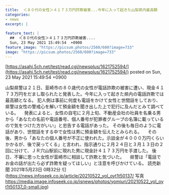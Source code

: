 ```yaml
---
title:  ＜８０代の女性＞４１７３万円詐欺被害...今年に入って起きた山梨県内最高額  
categories:
- news
excerpt: |
  
feature_text: |
  ##  ＜８０代の女性＞４１７３万円詐欺被害....
  Sun, 23 May 2021 15:49:54  +0900
feature_image: "https://picsum.photos/2560/600?image=733"
image: "https://picsum.photos/2560/600?image=733"
---
```


[https://asahi.5ch.net/test/read.cgi/newsplus/1621752594/](https://asahi.5ch.net/test/read.cgi/newsplus/1621752594/)
posted on Sun, 23 May 2021 15:49:54  +0900

<!--more-->

山梨県警は２１日、韮崎市の８０歳代の女性が電話詐欺の被害に遭い、現金４１７３万円をだまし取られたと発表した。今年に入って起きた県内の電話詐欺では最高額となる。 犯人側は事前に何度も電話をかけて女性と世間話をしており、県警は女性の警戒心を解いて預金額を聞き出した上で犯行に及んだとみて調べている。 　発表によると、女性の自宅に２月上旬、不動産会社の社員を名乗る男から「あなたの名前や電話番号、個人番号が犯罪者グループの名簿に載っているので気をつけた方がいい」と忠告する電話があった。 その後も毎日のように電話があり、世間話をする中で女性は男に預金額を伝えたとみられる。 　その後、男から「あなたの個人番号が不正に使われた。示談金が４０００万円くらいかかるが、後で戻ってくる」と言われ、指示通りに２月２４日と３月１３日の２回に分けて、ＪＲ穴山駅前に現れた男に現金計４１７３万円を手渡した。 後日、不審に思った女性が韮崎市に相談して詐欺と気づいた。 　県警は「電話でお金の話が出たら必ず詐欺を疑ってほしい」と注意を呼びかけている。 読売新聞 2021年5月23日 0時32分 ![](https://news.infoseek.co.jp/article/20210522_yol_oyt1t50137/ 写真 https://media.image.infoseek.co.jp/isnews/photos/yomiuri/20210522_yol_oyt1t50137_0-small.jpg)
